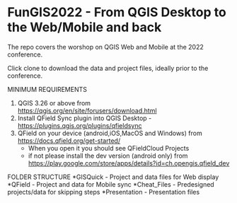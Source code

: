 # FunGIS2022 - From QGIS Desktop to the Web/Mobile and back

The repo covers the worshop on QGIS Web and Mobile at the 2022 conference.

Click clone to download the data and project files, ideally prior to the conference.

MINIMUM REQUIREMENTS
1. QGIS 3.26 or above from https://qgis.org/en/site/forusers/download.html
2. Install QField Sync plugin into QGIS Desktop - https://plugins.qgis.org/plugins/qfieldsync
3. QField on your device (android,iOS,MacOS and Windows) from https://docs.qfield.org/get-started/
	- When you open it you should see QFieldCloud Projects
	- if not please install the dev version (android only) from https://play.google.com/store/apps/details?id=ch.opengis.qfield_dev 

FOLDER STRUCTURE
*GISQuick - Project and data files for Web display
*QField - Project and data for Mobile sync
*Cheat_Files - Predesigned projects/data for skipping steps
*Presentation - Presentation files
